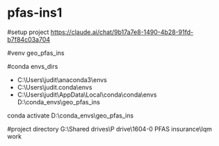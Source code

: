 # pfas-ins1

#setup project
https://claude.ai/chat/9b17a7e8-1490-4b28-91fd-b7f84c03a704

#venv
geo_pfas_ins

#conda envs_dirs
  - C:\Users\judit\anaconda3\envs
  - C:\Users\judit\.conda\envs
  - C:\Users\judit\AppData\Local\conda\conda\envs
  D:\conda_envs\geo_pfas_ins

  conda activate D:\conda_envs\geo_pfas_ins

  #project directory
  G:\Shared drives\P drive\1604-0 PFAS insurance\lqm work
  